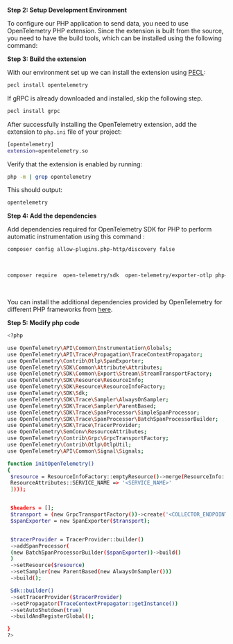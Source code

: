 **Step 2: Setup Development Environment**

To configure our PHP application to send data, you need to use OpenTelemetry PHP extension. Since the extension is built from the source, you need to have the build tools, which can be installed using the following command:

**Step 3: Build the extension**

With our environment set up we can install the extension using [PECL](https://pecl.php.net/):

```bash
pecl install opentelemetry
```

If gRPC is already downloaded and installed, skip the following step.

```bash
pecl install grpc 
```

After successfully installing the OpenTelemetry extension, add the extension to `php.ini` file of your project:

```bash
[opentelemetry]
extension=opentelemetry.so
```

Verify that the extension is enabled by running:

```bash
php -m | grep opentelemetry
```

This should output:

```bash
opentelemetry
```

**Step 4: Add the dependencies**

Add dependencies required for OpenTelemetry SDK for PHP to perform automatic instrumentation using this command :

```bash
composer config allow-plugins.php-http/discovery false
```

&nbsp;

```bash
composer require  open-telemetry/sdk  open-telemetry/exporter-otlp php-http/guzzle7-adapter open-telemetry/transport-grpc guzzlehttp/guzzle
```

&nbsp;

You can install the additional dependencies provided by OpenTelemetry for different PHP frameworks from [here](https://packagist.org/explore/?query=open-telemetry).


**Step 5: Modify php code**

```bash
<?php

use OpenTelemetry\API\Common\Instrumentation\Globals;
use OpenTelemetry\API\Trace\Propagation\TraceContextPropagator;
use OpenTelemetry\Contrib\Otlp\SpanExporter;
use OpenTelemetry\SDK\Common\Attribute\Attributes;
use OpenTelemetry\SDK\Common\Export\Stream\StreamTransportFactory;
use OpenTelemetry\SDK\Resource\ResourceInfo;
use OpenTelemetry\SDK\Resource\ResourceInfoFactory;
use OpenTelemetry\SDK\Sdk;
use OpenTelemetry\SDK\Trace\Sampler\AlwaysOnSampler;
use OpenTelemetry\SDK\Trace\Sampler\ParentBased;
use OpenTelemetry\SDK\Trace\SpanProcessor\SimpleSpanProcessor;
use OpenTelemetry\SDK\Trace\SpanProcessor\BatchSpanProcessorBuilder;
use OpenTelemetry\SDK\Trace\TracerProvider;
use OpenTelemetry\SemConv\ResourceAttributes;
use OpenTelemetry\Contrib\Grpc\GrpcTransportFactory;
use OpenTelemetry\Contrib\Otlp\OtlpUtil;
use OpenTelemetry\API\Common\Signal\Signals;

function initOpenTelemetry()
{ 
 $resource = ResourceInfoFactory::emptyResource()->merge(ResourceInfo::create(Attributes::create([
 ResourceAttributes::SERVICE_NAME => '<SERVICE_NAME>'
 ])));


 $headers = [];
 $transport = (new GrpcTransportFactory())->create('<COLLECTOR_ENDPOINT>' . OtlpUtil::method(Signals::TRACE), 'application/x-protobuf', $headers);
 $spanExporter = new SpanExporter($transport);


 $tracerProvider = TracerProvider::builder()
 ->addSpanProcessor(
 (new BatchSpanProcessorBuilder($spanExporter))->build()
 )
 ->setResource($resource)
 ->setSampler(new ParentBased(new AlwaysOnSampler()))
 ->build();

 Sdk::builder()
 ->setTracerProvider($tracerProvider)
 ->setPropagator(TraceContextPropagator::getInstance())
 ->setAutoShutdown(true)
 ->buildAndRegisterGlobal();

}
?>
```
